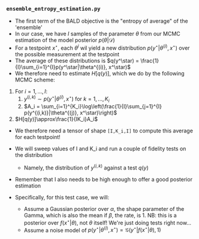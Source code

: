 ### `ensemble_entropy_estimation.py`

- The first term of the BALD objective is the "entropy of average" of the 'ensemble'
- In our case, we have $I$ samples of the parameter $\theta$ from our MCMC estimation of the model posterior $p(\theta | \mathcal{D})$
- For a testpoint $x^\star$, each $\theta^{i}$ wil yield a new distribution $p(y^\star|\theta^{(i)}, x^\star)$ over the possible measurement at the testpoint
- The average of these distributions is $q(y^\star) = \frac{1}{I}\sum_{i=1}^{I}p(y^\star|\theta^{(i)}, x^\star)$
- We therefore need to estimate $H[q(y)]$, which we do by the following MCMC scheme:

1. For $i=1,...,I$:
    1. $y^{(i,k)} \sim p(y^\star|\theta^{(i)}, x^\star)$ for $k=1,...,K_i$
    2. $A_i = \sum_{i=1}^{K_i}\log\left(\frac{1}{I}\sum_{j=1}^{I} p(y^{(i,k)}|\theta^{(j)}, x^\star)\right)$
2. $H[q(y)]\approx\frac{1}{IK_i}A_i$

- We therefore need a tensor of shape `[I,K_i,I]` to compute this average for each testpoint!
- We will sweep values of I and K_i and run a couple of fidelity tests on the distribution
    - Namely, the distribution of $y^{(i,k)}$ against a test $q(y)$
- Remember that I also needs to be high enough to offer a good posterior estimation

- Specifically, for this test case, we will:
    - Assume a Gaussian posterior over $\alpha$, the shape parameter of the Gamma, which is also the mean if $\beta$, the rate, is 1. NB: this is a posterior over $f(x^\star|\theta)$, not $\theta$ itself! We're just doing tests right now...
    - Assume a noise model of $p(y^\star|\theta^{(i)}, x^\star) = \mathcal{G}(y^\star | f(x^\star|\theta), 1)$

